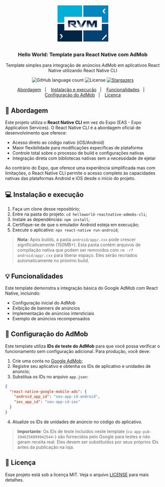 <h1 align="center">
    <img alt="React Native AdMob" src="https://github.com/ravarmes/helloworld-reactnative-admobs-cli/blob/main/assets/logo.jpg" />
</h1>

<h3 align="center">
  Hello World: Template para React Native com AdMob
</h3>

<p align="center">Template simples para integração de anúncios AdMob em aplicativos React Native utilizando React Native CLI</p>

<p align="center">
  <img alt="GitHub language count" src="https://img.shields.io/github/languages/count/ravarmes/helloworld-reactnative-admobs-cli?color=%2304D361">

  <img alt="License" src="https://img.shields.io/badge/license-MIT-%2304D361">

  <a href="https://github.com/ravarmes/helloworld-reactnative-admobs-cli/stargazers">
    <img alt="Stargazers" src="https://img.shields.io/github/stars/ravarmes/helloworld-reactnative-admobs-cli?style=social">
  </a>
</p>

<p align="center">
  <a href="#-abordagem">Abordagem</a>&nbsp;&nbsp;&nbsp;|&nbsp;&nbsp;&nbsp;
  <a href="#-instalacao">Instalação e execução</a>&nbsp;&nbsp;&nbsp;|&nbsp;&nbsp;&nbsp;
  <a href="#-funcionalidades">Funcionalidades</a>&nbsp;&nbsp;&nbsp;|&nbsp;&nbsp;&nbsp;
  <a href="#-configuracao">Configuração do AdMob</a>&nbsp;&nbsp;&nbsp;|&nbsp;&nbsp;&nbsp;
  <a href="#-licenca">Licença</a>
</p>

## :rocket: Abordagem <a name="-abordagem"/></a>

Este projeto utiliza o **React Native CLI** em vez do Expo (EAS - Expo Application Services). O React Native CLI é a abordagem oficial de desenvolvimento que oferece:

- Acesso direto ao código nativo (iOS/Android)
- Maior flexibilidade para modificações específicas de plataforma
- Controle total sobre o processo de build e configurações nativas
- Integração direta com bibliotecas nativas sem a necessidade de ejetar

Ao contrário do Expo, que oferece uma experiência simplificada mas com limitações, o React Native CLI permite o acesso completo às capacidades nativas das plataformas Android e iOS desde o início do projeto.

## :computer: Instalação e execução <a name="-instalacao"/></a>

1. Faça um clone desse repositório;
2. Entre na pasta do projeto: `cd helloworld-reactnative-admobs-cli`;
3. Instale as dependências: `npm install`;
4. Certifique-se de que o emulador Android esteja em execução;
5. Execute o aplicativo: `npx react-native run-android`;

> **Nota**: Após builds, a pasta `android/app/.cxx` pode crescer significativamente (150MB+). Esta pasta contém arquivos de compilação nativa que podem ser removidos com `rm -rf android/app/.cxx` para liberar espaço. Eles serão recriados automaticamente no próximo build.

## :bulb: Funcionalidades <a name="-funcionalidades"/></a>

Este template demonstra a integração básica do Google AdMob com React Native, incluindo:

- Configuração inicial do AdMob
- Exibição de banners de anúncios
- Implementação de anúncios intersticiais
- Exemplo de anúncios recompensados

## :wrench: Configuração do AdMob <a name="-configuracao"/></a>

Este template utiliza **IDs de teste do AdMob** para que você possa verificar o funcionamento sem configuração adicional. Para produção, você deve:

1. Crie uma conta no [Google AdMob](https://admob.google.com/);
2. Registre seu aplicativo e obtenha os IDs de aplicativo e unidades de anúncio;
3. Substitua os IDs no arquivo `app.json`:

```json
{
  "react-native-google-mobile-ads": {
    "android_app_id": "seu-app-id-android",
    "ios_app_id": "seu-app-id-ios"
  }
}
```

4. Atualize os IDs de unidades de anúncio no código do aplicativo.

> **Importante**: Os IDs de teste incluídos neste template (`ca-app-pub-3940256099942544~`) são fornecidos pelo Google para testes e não geram receita real. Eles devem ser substituídos por seus próprios IDs antes da publicação na loja.

## :memo: Licença <a name="-licenca"/></a>

Esse projeto está sob a licença MIT. Veja o arquivo [LICENSE](LICENSE.md) para mais detalhes.

